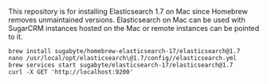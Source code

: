 This repository is for installing Elasticsearch 1.7 on Mac since Homebrew removes unmaintained versions. Elasticsearch on Mac can be used with SugarCRM instances hosted on the Mac or remote instances can be pointed to it.

```
brew install sugabyte/homebrew-elasticsearch-17/elasticsearch@1.7
nano /usr/local/opt/elasticsearch\@1.7/config//elasticsearch.yml
brew services start sugabyte/elasticsearch-17/elasticsearch@1.7
curl -X GET 'http://localhost:9200'
```
